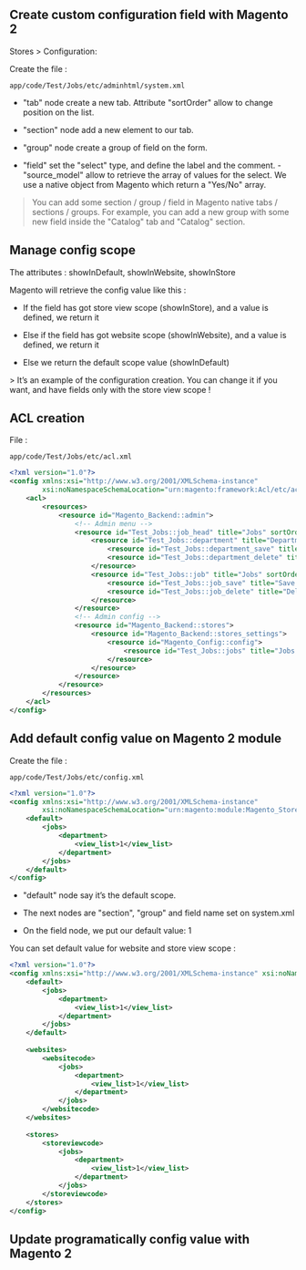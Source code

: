 ## Create custom configuration field with Magento 2

Stores &gt; Configuration:

Create the file :

`app/code/Test/Jobs/etc/adminhtml/system.xml`

* "tab" node create a new tab. Attribute "sortOrder" allow to change position on the list.

* "section" node add a new element to our tab.

* "group" node create a group of field on the form.

* "field" set the "select" type, and define the label and the comment. - "source\_model" allow to retrieve the array of values for the select. We use a native object from Magento which return a "Yes/No" array.

> You can add some section / group / field in Magento native tabs / sections / groups. For example, you can add a new group with some new field inside the "Catalog" tab and "Catalog" section.

## Manage config scope

The attributes : showInDefault, showInWebsite, showInStore

Magento will retrieve the config value like this :

* If the field has got store view scope \(showInStore\), and a value is defined, we return it

* Else if the field has got website scope \(showInWebsite\), and a value is defined, we return it

* Else we return the default scope value \(showInDefault\)

&gt; It’s an example of the configuration creation. You can change it if you want, and have fields only with the store view scope !

## ACL creation

File :

`app/code/Test/Jobs/etc/acl.xml`

```xml
<?xml version="1.0"?>
<config xmlns:xsi="http://www.w3.org/2001/XMLSchema-instance"
        xsi:noNamespaceSchemaLocation="urn:magento:framework:Acl/etc/acl.xsd">
    <acl>
        <resources>
            <resource id="Magento_Backend::admin">
                <!-- Admin menu -->
                <resource id="Test_Jobs::job_head" title="Jobs" sortOrder="100">
                    <resource id="Test_Jobs::department" title="Departments" sortOrder="10">
                        <resource id="Test_Jobs::department_save" title="Save Department" sortOrder="10"/>
                        <resource id="Test_Jobs::department_delete" title="Delete Department" sortOrder="20"/>
                    </resource>
                    <resource id="Test_Jobs::job" title="Jobs" sortOrder="20">
                        <resource id="Test_Jobs::job_save" title="Save Job" sortOrder="10"/>
                        <resource id="Test_Jobs::job_delete" title="Delete Job" sortOrder="20"/>
                    </resource>
                </resource>
                <!-- Admin config -->
                <resource id="Magento_Backend::stores">
                    <resource id="Magento_Backend::stores_settings">
                        <resource id="Magento_Config::config">
                            <resource id="Test_Jobs::jobs" title="Jobs Section"/>
                        </resource>
                    </resource>
                </resource>
            </resource>
        </resources>
    </acl>
</config>
```

## Add default config value on Magento 2 module

Create the file :

`app/code/Test/Jobs/etc/config.xml`

```xml
<?xml version="1.0"?>
<config xmlns:xsi="http://www.w3.org/2001/XMLSchema-instance"
        xsi:noNamespaceSchemaLocation="urn:magento:module:Magento_Store:etc/config.xsd">
    <default>
        <jobs>
            <department>
                <view_list>1</view_list>
            </department>
        </jobs>
    </default>
</config>
```

- "default" node say it’s the default scope.

- The next nodes are "section", "group" and field name set on system.xml

- On the field node, we put our default value: 1

You can set default value for website and store view scope :

```xml
<?xml version="1.0"?>
<config xmlns:xsi="http://www.w3.org/2001/XMLSchema-instance" xsi:noNamespaceSchemaLocation="urn:magento:module:Magento_Store:etc/config.xsd">
    <default>
        <jobs>
            <department>
                <view_list>1</view_list>
            </department>
        </jobs>
    </default>
 
    <websites>
        <websitecode>
            <jobs>
                <department>
                    <view_list>1</view_list>
                </department>
            </jobs>
        </websitecode>
    </websites>
 
    <stores>
        <storeviewcode>
            <jobs>
                <department>
                    <view_list>1</view_list>
                </department>
            </jobs>
        </storeviewcode>
    </stores>
</config>
```

## Update programatically config value with Magento 2



